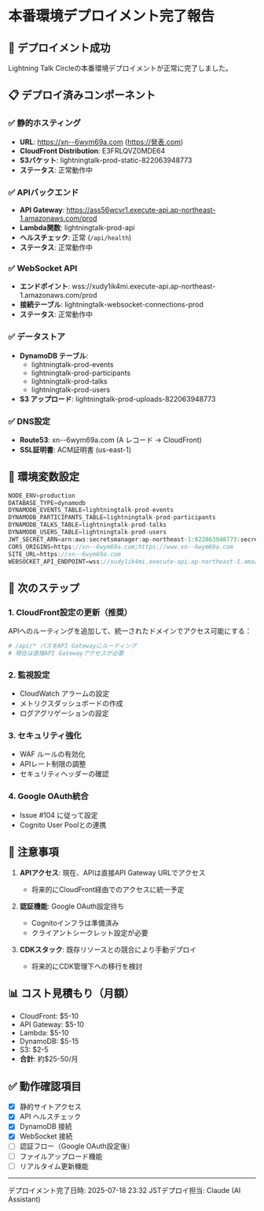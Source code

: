 # 本番環境デプロイメント完了報告

## 🎉 デプロイメント成功

Lightning Talk Circleの本番環境デプロイメントが正常に完了しました。

## 📋 デプロイ済みコンポーネント

### ✅ 静的ホスティング

- **URL**: https://xn--6wym69a.com (https://発表.com)
- **CloudFront Distribution**: E3FRLQVZ0MDE64
- **S3バケット**: lightningtalk-prod-static-822063948773
- **ステータス**: 正常動作中

### ✅ APIバックエンド

- **API Gateway**:
  https://ass56wcvr1.execute-api.ap-northeast-1.amazonaws.com/prod
- **Lambda関数**: lightningtalk-prod-api
- **ヘルスチェック**: 正常 (`/api/health`)
- **ステータス**: 正常動作中

### ✅ WebSocket API

- **エンドポイント**:
  wss://xudy1ik4mi.execute-api.ap-northeast-1.amazonaws.com/prod
- **接続テーブル**: lightningtalk-websocket-connections-prod
- **ステータス**: 正常動作中

### ✅ データストア

- **DynamoDB テーブル**:
  - lightningtalk-prod-events
  - lightningtalk-prod-participants
  - lightningtalk-prod-talks
  - lightningtalk-prod-users
- **S3 アップロード**: lightningtalk-prod-uploads-822063948773

### ✅ DNS設定

- **Route53**: xn--6wym69a.com (A レコード → CloudFront)
- **SSL証明書**: ACM証明書 (us-east-1)

## 🔧 環境変数設定

```javascript
NODE_ENV=production
DATABASE_TYPE=dynamodb
DYNAMODB_EVENTS_TABLE=lightningtalk-prod-events
DYNAMODB_PARTICIPANTS_TABLE=lightningtalk-prod-participants
DYNAMODB_TALKS_TABLE=lightningtalk-prod-talks
DYNAMODB_USERS_TABLE=lightningtalk-prod-users
JWT_SECRET_ARN=arn:aws:secretsmanager:ap-northeast-1:822063948773:secret:lightningtalk-prod/app/secrets-H2Y2Oq
CORS_ORIGINS=https://xn--6wym69a.com;https://www.xn--6wym69a.com
SITE_URL=https://xn--6wym69a.com
WEBSOCKET_API_ENDPOINT=wss://xudy1ik4mi.execute-api.ap-northeast-1.amazonaws.com/prod
```

## 📝 次のステップ

### 1. CloudFront設定の更新（推奨）

APIへのルーティングを追加して、統一されたドメインでアクセス可能にする：

```bash
# /api/* パスをAPI Gatewayにルーティング
# 現在は直接API Gatewayアクセスが必要
```

### 2. 監視設定

- CloudWatch アラームの設定
- メトリクスダッシュボードの作成
- ログアグリゲーションの設定

### 3. セキュリティ強化

- WAF ルールの有効化
- APIレート制限の調整
- セキュリティヘッダーの確認

### 4. Google OAuth統合

- Issue #104 に従って設定
- Cognito User Poolとの連携

## 🚨 注意事項

1. **APIアクセス**: 現在、APIは直接API Gateway URLでアクセス
   - 将来的にCloudFront経由でのアクセスに統一予定

2. **認証機能**: Google OAuth設定待ち
   - Cognitoインフラは準備済み
   - クライアントシークレット設定が必要

3. **CDKスタック**: 既存リソースとの競合により手動デプロイ
   - 将来的にCDK管理下への移行を検討

## 📊 コスト見積もり（月額）

- CloudFront: $5-10
- API Gateway: $5-10
- Lambda: $5-10
- DynamoDB: $5-15
- S3: $2-5
- **合計**: 約$25-50/月

## ✅ 動作確認項目

- [x] 静的サイトアクセス
- [x] API ヘルスチェック
- [x] DynamoDB 接続
- [x] WebSocket 接続
- [ ] 認証フロー（Google OAuth設定後）
- [ ] ファイルアップロード機能
- [ ] リアルタイム更新機能

---

デプロイメント完了日時: 2025-07-18 23:32 JSTデプロイ担当: Claude (AI Assistant)
